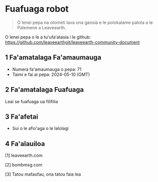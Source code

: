 # Fuafuaga robot

>O lenei pepa na otometi lava ona gaosia e le polokalame palota a le Palemene a Leaveearth.

O lenei pepa o le a tuʻufaʻatasia i le github: https://github.com/leaveearthgit/leaveearth-community-document

## 1 Fa'amatalaga Fa'amaumauga

- Numera fa'amaumauga o pepa: 71
- Taimi e fai ai pepa: 2024-05-10 (GMT)

## 2 Fa'amatalaga Fuafuaga

Leai se fuafuaga ua filifilia

## 3 Fa'afetai
* Sui o le afio'aga o le lalolagi

## 4 Fa'alauiloa
[1] leaveearth.com

[2] bombmsg.com

[3] Tatou mafaufau, ona tatou faia lea